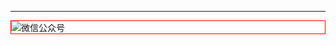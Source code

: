 ---

<img style="border:1px red solid; display:block; margin:0 auto;" :src="$withBase('/qrcode.jpg')" alt="微信公众号" />


